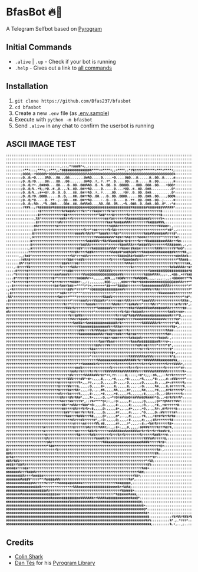 # BfasBot 🔥🤖

A Telegram Selfbot based on [Pyrogram](https://github.com/pyrogram/pyrogram)

## Initial Commands

* `.alive` | `.up` - Check if your bot is running
* `.help` - Gives out a link to [all commands](HELP.md)

## Installation

1. `git clone https://github.com/Bfas237/bfasbot`
2. `cd bfasbot`
3. Create a new `.env` file (as [.env.sample](.env.sample))
4. Execute with `python -m bfasbot`
5. Send `.alive` in any chat to confirm the userbot is running


## ASCII IMAGE TEST

![Main](pics/img.png)



## Credits

* [Colin Shark](https://git.colinshark.de/PyroBot/PyroBot)
* [Dan Tès](https://github.com/delivrance) for his [Pyrogram Library](https://github.com/pyrogram/pyrogram)
